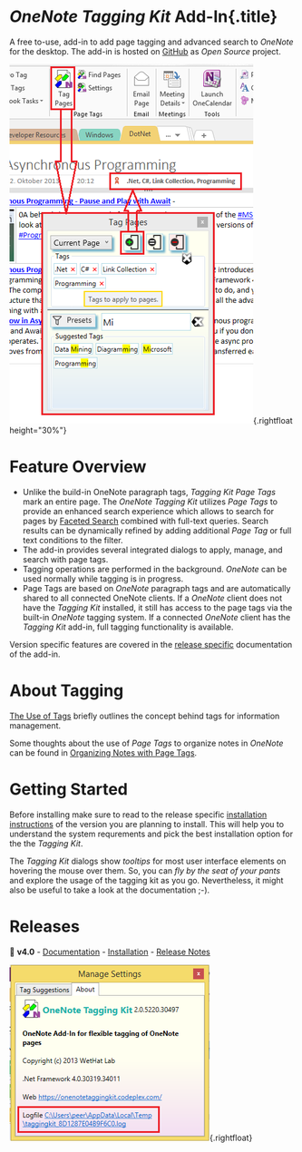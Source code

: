 # _OneNote Tagging Kit_ Add-In{.title}

A free to-use, add-in to add page tagging and advanced search to _OneNote_
for the desktop. The add-in is hosted on
[GitHub](https://github.com/WetHat/OnenoteTaggingKit) as _Open Source_ project.

![Screenshot](images/TaggingKitIntro.png){.rightfloat height="30%"}

# Feature Overview

* Unlike the build-in OneNote paragraph tags, _Tagging Kit Page Tags_ mark an
  entire page. The _OneNote Tagging Kit_ utilizes _Page Tags_ to provide
  an enhanced search experience which allows to search for pages by
  [Faceted Search](https://en.wikipedia.org/wiki/Faceted_search)
  combined with full-text queries.
  Search results can be dynamically refined by adding additional
  _Page Tag_ or full text conditions to the filter.
* The add-in provides several integrated dialogs to apply, manage, and search
  with page tags.
* Tagging operations are performed in the background. _OneNote_ can be used
  normally while tagging is in progress.
* Page Tags are based on _OneNote_ paragraph tags and are automatically shared
  to all connected OneNote clients. If a _OneNote_ client does not have the
  _Tagging Kit_ installed, it still has access to the page tags via
  the built-in _OneNote_ tagging system. If a connected _OneNote_ client has the
  _Tagging Kit_ add-in, full tagging functionality is available.

Version specific features are covered in the [release specific](#releases)
documentation of the add-in.

# About Tagging

[The Use of Tags](Use%20of%20Tags.md) briefly outlines the concept behind tags
for information management.

Some thoughts about the use of _Page Tags_ to organize notes in _OneNote_ can
be found in [Organizing Notes with Page Tags](Organizing%20Notes%20with%20Page%20Tags.md).

# Getting Started

Before installing make sure to read to the release specific
[installation instructions](#releases) of the version you are planning to install.
This will help you to understand the system requrements and pick the best installation
option for the the _Tagging Kit_.

The _Tagging Kit_ dialogs show _tooltips_ for most user interface elements on hovering the
mouse over them. So, you can _fly by the seat of your pants_ and explore the usage of the
tagging kit as you go. Nevertheless, it might also be useful to take a look at the
documentation ;-).

# Releases

🌟 **v4.0** - [Documentation](v4.0/Home.md) -
[Installation](v4.0/Home.md#installation-and-upgrade) -
[Release Notes](https://github.com/WetHat/OnenoteTaggingKit/releases)

![Screenshot](images/TroubleshootingTips_log.png){.rightfloat}




